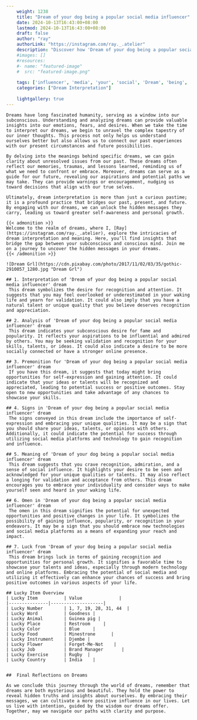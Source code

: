 ```yaml
---
    weight: 1238
    title: "Dream of your dog being a popular social media influencer"  # Assuming 'title' column exists
    date: 2024-10-13T16:43:00+08:00
    lastmod: 2024-10-13T16:43:00+08:00
    draft: false
    author: "ray"
    authorLink: "https://instagram.com/ray._.atelier"
    description: "Discover how 'Dream of your dog being a popular social media influencer' can interpret your future and uncover its significant meanings in your life."
    #images: []
    #resources:
    #- name: "featured-image"
    #  src: "featured-image.png"
    
    tags: ['influencer', 'media', 'your', 'social', 'Dream', 'being', 'a', 'popular', 'of', 'dog']
    categories: ["Dream Interpretation"]
    
    lightgallery: true
---
```

    
    Dreams have long fascinated humanity, serving as a window into our subconscious. Understanding and analyzing dreams can provide valuable insights into our emotions, fears, and desires. When we take the time to interpret our dreams, we begin to unravel the complex tapestry of our inner thoughts. This process not only helps us understand ourselves better but also allows us to connect our past experiences with our present circumstances and future possibilities.
    
    By delving into the meanings behind specific dreams, we can gain clarity about unresolved issues from our past. These dreams often reflect our memories, traumas, and lessons learned, reminding us of what we need to confront or embrace. Moreover, dreams can serve as a guide for our future, revealing our aspirations and potential paths we may take. They can provide warnings or encouragement, nudging us toward decisions that align with our true selves.
    
    Ultimately, dream interpretation is more than just a curious pastime; it is a profound practice that bridges our past, present, and future. By engaging with our dreams, we can unlock the hidden messages they carry, leading us toward greater self-awareness and personal growth.
    
    {{< admonition >}}
    Welcome to the realm of dreams, where I, [Ray](https://instagram.com/ray._.atelier), explore the intricacies of dream interpretation and meaning. Here, you’ll find insights that bridge the gap between your subconscious and conscious mind. Join me on a journey to uncover the hidden messages in your dreams.
    {{< /admonition >}}
    
    ![Dream Grl](https://cdn.pixabay.com/photo/2017/11/02/03/35/gothic-2910057_1280.jpg "Dream Grl")
    
    ## 1. Interpretation of 'Dream of your dog being a popular social media influencer' dream
     This dream symbolizes the desire for recognition and attention. It suggests that you may feel overlooked or underestimated in your waking life and yearn for validation. It could also imply that you have a natural talent or unique quality that you believe deserves recognition and appreciation.
    
    ## 2. Analysis of 'Dream of your dog being a popular social media influencer' dream
     This dream indicates your subconscious desire for fame and popularity. It reflects your aspirations to be influential and admired by others. You may be seeking validation and recognition for your skills, talents, or ideas. It could also indicate a desire to be more socially connected or have a stronger online presence.
    
    ## 3. Premonition for 'Dream of your dog being a popular social media influencer' dream
     If you have this dream, it suggests that today might bring opportunities for self-expression and gaining attention. It could indicate that your ideas or talents will be recognized and appreciated, leading to potential success or positive outcomes. Stay open to new opportunities and take advantage of any chances to showcase your skills.
    
    ## 4. Signs in 'Dream of your dog being a popular social media influencer' dream
     The signs conveyed in this dream include the importance of self-expression and embracing your unique qualities. It may be a sign that you should share your ideas, talents, or opinions with others. Additionally, it could indicate the potential for success through utilizing social media platforms and technology to gain recognition and influence.
    
    ## 5. Meaning of 'Dream of your dog being a popular social media influencer' dream
     This dream suggests that you crave recognition, admiration, and a sense of social influence. It highlights your desire to be seen and acknowledged for your unique qualities or talents. It may also reflect a longing for validation and acceptance from others. This dream encourages you to embrace your individuality and consider ways to make yourself seen and heard in your waking life.
    
    ## 6. Omen in 'Dream of your dog being a popular social media influencer' dream
     The omen in this dream signifies the potential for unexpected opportunities and positive changes in your life. It symbolizes the possibility of gaining influence, popularity, or recognition in your endeavors. It may be a sign that you should embrace new technologies and social media platforms as a means of expanding your reach and impact.
    
    ## 7. Luck from 'Dream of your dog being a popular social media influencer' dream
     This dream brings luck in terms of gaining recognition and opportunities for personal growth. It signifies a favorable time to showcase your talents and ideas, especially through modern technology and online platforms. Embracing the potential of social media and utilizing it effectively can enhance your chances of success and bring positive outcomes in various aspects of your life.
    
    ## Lucky Item Overview
    | Lucky Item          | Value              |
    |---------------|--------------------|
    | Lucky Number        | 1, 7, 19, 28, 31, 44  |
    | Lucky Word          | Goodness |
    | Lucky Animal        | Guinea pig |
    | Lucky Place         | Restroom     |
    | Lucky Color         | Blue     |
    | Lucky Food          | Minestrone      |
    | Lucky Instrument    | Djembe |
    | Lucky Flower        | Forget-Me-Not    |
    | Lucky Job           | Brand Manager       |
    | Lucky Exercise      | Rugby  |
    | Lucky Country       | India    |
    
    
    ##  Final Reflections on Dreams
    
    As we conclude this journey through the world of dreams, remember that dreams are both mysterious and beautiful. They hold the power to reveal hidden truths and insights about ourselves. By embracing their messages, we can cultivate a more positive influence in our lives. Let us live with intention, guided by the wisdom our dreams offer. Together, may we navigate our paths with clarity and purpose.
    